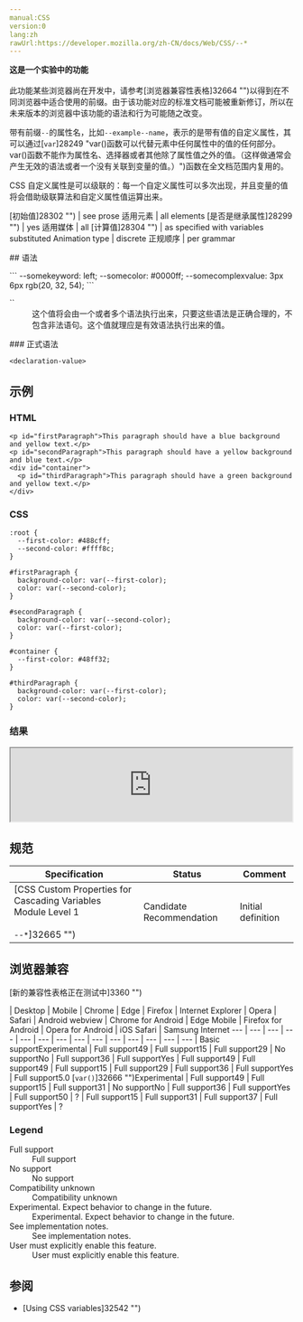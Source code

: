```yaml
---
manual:CSS
version:0
lang:zh
rawUrl:https://developer.mozilla.org/zh-CN/docs/Web/CSS/--*
---
```






**这是一个实验中的功能**<br></br>此功能某些浏览器尚在开发中，请参考[浏览器兼容性表格]32664 "")以得到在不同浏览器中适合使用的前缀。由于该功能对应的标准文档可能被重新修订，所以在未来版本的浏览器中该功能的语法和行为可能随之改变。





带有前缀`--`的属性名，比如`--example--name`，表示的是带有值的自定义属性，其可以通过[`var`]28249 "var()函数可以代替元素中任何属性中的值的任何部分。var()函数不能作为属性名、选择器或者其他除了属性值之外的值。（这样做通常会产生无效的语法或者一个没有关联到变量的值。）")函数在全文档范围内复用的。



CSS 自定义属性是可以级联的：每一个自定义属性可以多次出现，并且变量的值将会借助级联算法和自定义属性值运算出来。


[初始值]28302 "") | see prose 
适用元素 | all elements 
[是否是继承属性]28299 "") | yes 
适用媒体 | all 
[计算值]28304 "") | as specified with variables substituted 
Animation type | discrete 
正规顺序 | per grammar 

<dl><dt id=''>
## 语法<a name="语法"></a>
</dt></dl>
```
--somekeyword: left;
--somecolor: #0000ff;
--somecomplexvalue: 3px 6px rgb(20, 32, 54);
```
<dl><dt id=''>`<declaration-value>`</dt><dd>这个值将会由一个或者多个语法执行出来，只要这些语法是正确合理的，不包含非法语句。这个值就理应是有效语法执行出来的值。</dd></dl>
### 正式语法<a name="正式语法"></a>

```
<declaration-value>
```

## 示例<a name="示例"></a>

### HTML<a name="HTML"></a>

```
<p id="firstParagraph">This paragraph should have a blue background and yellow text.</p>
<p id="secondParagraph">This paragraph should have a yellow background and blue text.</p>
<div id="container">
  <p id="thirdParagraph">This paragraph should have a green background and yellow text.</p>
</div>
```

### CSS<a name="CSS"></a>

```
:root {
  --first-color: #488cff;
  --second-color: #ffff8c;
}

#firstParagraph {
  background-color: var(--first-color);
  color: var(--second-color);
}

#secondParagraph {
  background-color: var(--second-color);
  color: var(--first-color);
}

#container {
  --first-color: #48ff32;
}

#thirdParagraph {
  background-color: var(--first-color);
  color: var(--second-color);
}
```

### 结果<a name="结果"></a>


<iframe src='https://mdn.mozillademos.org/zh-CN/docs/Web/CSS/--*$samples/示例?revision=1377273' width='500' height='130'></iframe>




## 规范<a name="规范"></a>

Specification | Status | Comment 
 ---  |  ---  |  ---  | 
[CSS Custom Properties for Cascading Variables Module Level 1<br></br><small>--*</small>]32665 "") | Candidate Recommendation | Initial definition 


## 浏览器兼容<a name="浏览器兼容"></a>
[新的兼容性表格正在测试中<i></i>]3360 "")

 | <abbr>Desktop<i></i></abbr> | <abbr>Mobile<i></i></abbr> 
 | <abbr>Chrome<i></i></abbr> | <abbr>Edge<i></i></abbr> | <abbr>Firefox<i></i></abbr> | <abbr>Internet Explorer<i></i></abbr> | <abbr>Opera<i></i></abbr> | <abbr>Safari<i></i></abbr> | <abbr>Android webview<i></i></abbr> | <abbr>Chrome for Android<i></i></abbr> | <abbr>Edge Mobile<i></i></abbr> | <abbr>Firefox for Android<i></i></abbr> | <abbr>Opera for Android<i></i></abbr> | <abbr>iOS Safari<i></i></abbr> | <abbr>Samsung Internet<i></i></abbr> 
 ---  |  ---  |  ---  |  ---  |  ---  |  ---  |  ---  |  ---  |  ---  |  ---  |  ---  |  ---  |  ---  |  ---  | 
Basic support<abbr>Experimental<i></i></abbr> | <abbr>Full support</abbr>49 | <abbr>Full support</abbr>15 | <abbr>Full support</abbr>29 | <abbr>No support</abbr>No | <abbr>Full support</abbr>36 | <abbr>Full support</abbr>Yes | <abbr>Full support</abbr>49 | <abbr>Full support</abbr>49 | <abbr>Full support</abbr>15 | <abbr>Full support</abbr>29 | <abbr>Full support</abbr>36 | <abbr>Full support</abbr>Yes | <abbr>Full support</abbr>5.0 
[`var()`]32666 "")<abbr>Experimental<i></i></abbr> | <abbr>Full support</abbr>49 | <abbr>Full support</abbr>15 | <abbr>Full support</abbr>31 | <abbr>No support</abbr>No | <abbr>Full support</abbr>36 | <abbr>Full support</abbr>Yes | <abbr>Full support</abbr>50 | <abbr>?</abbr> | <abbr>Full support</abbr>15 | <abbr>Full support</abbr>31 | <abbr>Full support</abbr>37 | <abbr>Full support</abbr>Yes | <abbr>?</abbr> 


### Legend<a name="Legend"></a>
<dl><dt id=''><abbr>Full support</abbr></dt><dd>Full support</dd><dt id=''><abbr>No support</abbr></dt><dd>No support</dd><dt id=''><abbr>Compatibility unknown</abbr></dt><dd>Compatibility unknown</dd><dt id=''><abbr>Experimental. Expect behavior to change in the future.<i></i></abbr></dt><dd>Experimental. Expect behavior to change in the future.</dd><dt id=''><abbr>See implementation notes.<i></i></abbr></dt><dd>See implementation notes.</dd><dt id=''><abbr>User must explicitly enable this feature.<i></i></abbr></dt><dd>User must explicitly enable this feature.</dd></dl>

## 参阅<a name="参阅"></a>

* [Using CSS variables]32542 "")



